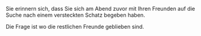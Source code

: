 Sie erinnern sich, dass Sie sich am Abend zuvor mit Ihren
Freunden auf die Suche nach einem versteckten Schatz begeben
haben.

Die Frage ist wo die restlichen Freunde geblieben sind.